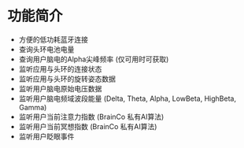 # 功能简介

* ⽅便的低功耗蓝⽛连接 
* 查询头环电池电量
* 查询⽤户脑电的Alpha尖峰频率 \(仅可⽤时可获取\) 
* 监听应⽤与头环的连接状态
* 监听应⽤与头环的旋转姿态数据
* 监听⽤户脑电原始电压数据
* 监听⽤户脑电频域波段能量 \(Delta, Theta, Alpha, LowBeta, HighBeta, Gamma\) 
* 监听⽤户当前注意⼒指数 \(BrainCo 私有AI算法\) 
* 监听⽤户当前冥想指数 \(BrainCo 私有AI算法\) 
* 监听⽤户眨眼事件

